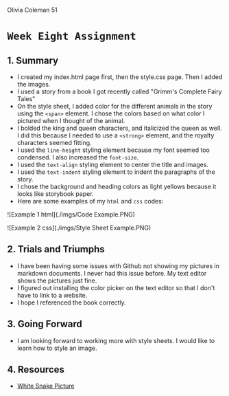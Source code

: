 Olivia Coleman 51

# `Week Eight Assignment`

## 1. Summary
* I created my index.html page first, then the style.css page. Then I added the images.
* I used a story from a book I got recently called "Grimm's Complete Fairy Tales"
* On the style sheet, I added color for the different animals in the story using the `<span>` element. I chose the colors based on what color I pictured when I thought of the animal.
* I bolded the king and queen characters, and italicized the queen as well. I did this because I needed to use a `<strong>` element, and the royalty characters seemed fitting.
* I used the `line-height` styling element because my font seemed too condensed. I also increased the `font-size`.
* I used the `text-align` styling element to center the title and images.
* I used the `text-indent` styling element to indent the paragraphs of the story.
* I chose the background and heading colors as light yellows because it looks like storybook paper.
* Here are some examples of my `html` and `css` codes:

![Example 1 html](./imgs/Code Example.PNG)

![Example 2 css](./imgs/Style Sheet Example.PNG)

## 2. Trials and Triumphs
* I have been having some issues with Github not showing my pictures in markdown documents. I never had this issue before. My text editor shows the pictures just fine.
* I figured out installing the color picker on the text editor so that I don't have to link to a website.
* I hope I referenced the book correctly.

## 3. Going Forward
* I am looking forward to working more with style sheets. I would like to learn how to style an image.

## 4. Resources
* [White Snake Picture](http://hqhd3d.blogspot.com/2013/04/white-snake-wallpapers.html)
